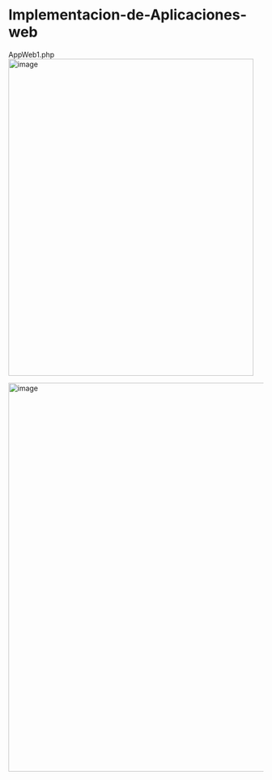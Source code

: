 # Implementacion-de-Aplicaciones-web
AppWeb1.php
<img width="484" height="626" alt="image" src="https://github.com/user-attachments/assets/f43d9259-5f47-4652-a0a1-eb4dc9a4642d" />


<img width="1366" height="768" alt="image" src="https://github.com/user-attachments/assets/e21331a9-971e-4ae2-8c61-7630b8676795" />
